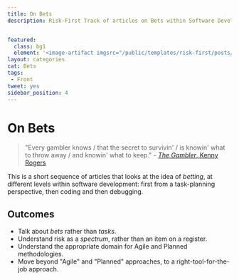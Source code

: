 ```yaml
---
title: On Bets
description: Risk-First Track of articles on Bets within Software Development


featured: 
  class: bg1
  element: '<image-artifact imgsrc="/public/templates/risk-first/posts/cards.svg">Track 4: On Bets</image-artifact>'
layout: categories
cat: Bets
tags:
 - Front
tweet: yes
sidebar_position: 4
---
```


# On Bets

> "Every gambler knows / that the secret to survivin' / is knowin' what to throw away / and knowin' what to keep." - [_The Gambler_, Kenny Rogers](https://en.wikipedia.org/wiki/The_Gambler_(song))

This is a short sequence of articles that looks at the idea of _betting_, at different levels within software development:  first from a task-planning perspective, then coding and then debugging.  

## Outcomes

- Talk about _bets_ rather than _tasks_.
- Understand risk as a _spectrum_, rather than an item on a register.
- Understand the appropriate domain for Agile and Planned methodologies.
- Move beyond "Agile"  and "Planned" approaches, to a right-tool-for-the-job approach.

<TagList tag="Bets" filter="bets" />